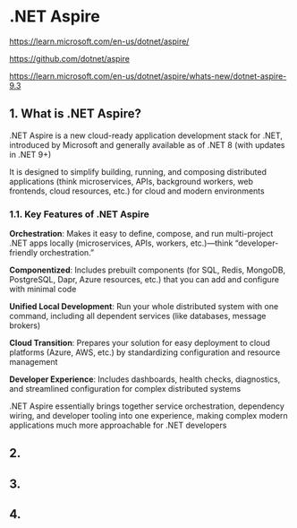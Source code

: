 # .NET Aspire

https://learn.microsoft.com/en-us/dotnet/aspire/

https://github.com/dotnet/aspire

https://learn.microsoft.com/en-us/dotnet/aspire/whats-new/dotnet-aspire-9.3

## 1. What is .NET Aspire?

.NET Aspire is a new cloud-ready application development stack for .NET, introduced by Microsoft and generally available as of .NET 8 (with updates in .NET 9+)

It is designed to simplify building, running, and composing distributed applications (think microservices, APIs, background workers, web frontends, cloud resources, etc.) for cloud and modern environments

### 1.1. Key Features of .NET Aspire

**Orchestration**: Makes it easy to define, compose, and run multi-project .NET apps locally (microservices, APIs, workers, etc.)—think “developer-friendly orchestration.”

**Componentized**: Includes prebuilt components (for SQL, Redis, MongoDB, PostgreSQL, Dapr, Azure resources, etc.) that you can add and configure with minimal code

**Unified Local Development**: Run your whole distributed system with one command, including all dependent services (like databases, message brokers)

**Cloud Transition**: Prepares your solution for easy deployment to cloud platforms (Azure, AWS, etc.) by standardizing configuration and resource management

**Developer Experience**: Includes dashboards, health checks, diagnostics, and streamlined configuration for complex distributed systems

.NET Aspire essentially brings together service orchestration, dependency wiring, and developer tooling into one experience, making complex modern applications much more approachable for .NET developers


## 2.



## 3. 



## 4. 




